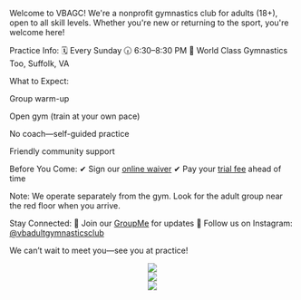 Welcome to VBAGC!
We're a nonprofit gymnastics club for adults (18+), open to all skill levels. Whether you're new or returning to the sport, you're welcome here!

Practice Info:
🗓 Every Sunday
🕡 6:30–8:30 PM
📍 World Class Gymnastics Too, Suffolk, VA

What to Expect:

Group warm-up

Open gym (train at your own pace)

No coach—self-guided practice

Friendly community support

Before You Come:
✔ Sign our [online waiver](https://docs.google.com/forms/d/e/1FAIpQLSdMvfkJ21OISbY_ON44MipwZDLfCoWonHfgpJlznMz_Gwzkeg/viewform)
✔ Pay your [trial fee](https://checkout.square.site/merchant/MLP80EWDW4CD5/checkout/AP6UEU6QKDSXTDMAJH37GEC2) ahead of time

Note: We operate separately from the gym. Look for the adult group near the red floor when you arrive.

Stay Connected:
📱 Join our [GroupMe](https://groupme.com/join_group/87617300/U5zsqMLk) for updates
📸 Follow us on Instagram: [@vbadultgymnasticsclub](https://www.instagram.com/vbadultgymnasticsclub/)

We can’t wait to meet you—see you at practice!

<center><img src="https://user-images.githubusercontent.com/108369432/225924539-667de481-c5aa-4c4e-a5a1-412f92b4a192.JPG" /></center>
<center><img src="https://github.com/user-attachments/assets/3ad7d6dc-93f5-46f1-8945-7b40575d9d20" /></center>
<center><img src="https://github.com/user-attachments/assets/7fe690ea-6927-4e44-a962-d8e95f3da6fd" /></center>
